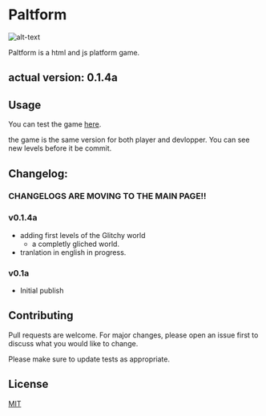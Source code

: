 # Paltform

![alt-text](https://i.imgur.com/hrfgoIn.png)

Paltform is a html and js platform game. 

## actual version: 0.1.4a

## Usage

You can test the game [here](https://UnusualPaltformGame.valv0fluttershy.repl.co).

the game is the same version for both player and devlopper. You can see new levels before it be commit.

## Changelog:

### CHANGELOGS ARE MOVING TO THE MAIN PAGE!!

### v0.1.4a
- adding first levels of the Glitchy world
  - a completly gliched world.
- tranlation in english in progress.

### v0.1a
- Initial publish


## Contributing
Pull requests are welcome. For major changes, please open an issue first to discuss what you would like to change.

Please make sure to update tests as appropriate.

## License
[MIT](https://choosealicense.com/licenses/mit/)
